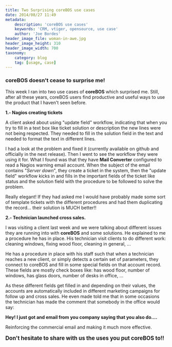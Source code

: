```yaml
---
title: Two Surprising coreBOS use cases
date: 2014/08/27 11:49
metadata:
    description: 'coreBOS use cases'
    keywords: 'CRM, vtiger, opensource, use case'
    author: 'Joe Bordes'
header_image_file: woman-in-awe.jpg
header_image_height: 310
header_image_width: 700
taxonomy:
    category: blog
    tag: [usage, case]
---
```


### coreBOS doesn't cease to surprise me!

This week I ran into two use cases of **coreBOS** which surprised me. Still, after all these years, coreBOS users find productive and useful ways to use the product that I haven't seen before.

**1.- Nagios creating tickets**

A client asked about using "update field" workflow, indicating that when you try to fill in a text box like ticket solution or description the new lines were not being respected. They needed to fill in the solution field in the text and needed to format the text in different lines.

I had a look at the problem and fixed it (currently available on github and officially in the next release). Then I went to see the workflow they were using it for. What I found was that they have **Mail Converter** configured to read a Nagios warning email account. When the subject of the email contains "_Server down_", they create a ticket in the system, then the "update field" workflow kicks in and fills in the important fields of the ticket like status and the solution field with the procedure to be followed to solve the problem.

Really elegant! If they had asked me I would have probably made some sort of template tickets with the different procedures and had them duplicating the record... their solution is MUCH better!!

**2.- Technician launched cross sales.**

I was visiting a client last week and we were talking about different issues they are running into with **coreBOS** and some solutions. He explained to me a procedure he has in place. His technician visit clients to do different work: cleaning windows, fixing wood floor, cleaning in general, ...

He has a procedure in place with his staff such that when a technician reaches a new client, or simply detects a certain set of parameters, they connect to coreBOS and fill in some special fields on that account record. These fields are mostly check boxes like: has wood floor, number of windows, has glass doors, number of desks in office, ...

As these different fields get filled in and depending on their values, the accounts are automatically included in different marketing campaigns for follow up and cross sales. He even made told me that in some occasions the technician has made the comment that somebody in the office would say:

**Hey! I just got and email from you company saying that you also do....**

Reinforcing the commercial email and making it much more effective.

**<p style="font-size: larger">Don't hesitate to share with us the uses you put coreBOS to!!</p>**